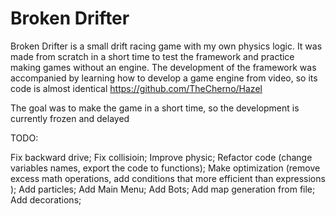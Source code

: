 # Broken Drifter

Broken Drifter is a small drift racing game with my own physics logic. It was made from scratch in a short time to test the framework and practice making games without an engine. The development of the framework was accompanied by learning how to develop a game engine from video, so its code is almost identical https://github.com/TheCherno/Hazel

The goal was to make the game in a short time, so the development is currently frozen and delayed

TODO:

Fix backward drive;
Fix collisioin;
Improve physic;
Refactor code (change variables names, export the code to functions);
Make optimization (remove excess math operations, add conditions that more efficient than expressions );
Add particles;
Add Main Menu;
Add Bots;
Add map generation from file;
Add decorations;

